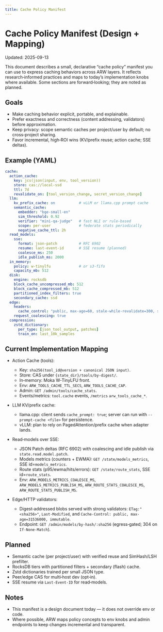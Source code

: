 ```yaml
---
title: Cache Policy Manifest
---
```


# Cache Policy Manifest (Design + Mapping)

Updated: 2025-09-13

This document describes a small, declarative “cache policy” manifest you can use to express caching behaviors across ARW layers. It reflects research‑informed practices and maps to today’s implementation knobs where available. Some sections are forward‑looking; they are noted as planned.

## Goals

- Make caching behavior explicit, portable, and explainable.
- Prefer exactness and correctness (content addressing, validators) before approximation.
- Keep privacy: scope semantic caches per project/user by default; no cross‑project sharing.
- Favor incremental, high‑ROI wins (KV/prefix reuse; action cache; SSE deltas).

## Example (YAML)

```yaml
cache:
  action_cache:
    key: jcs(json(input, env, tool_version))
    store: cas://local-ssd
    ttl: 7d
    revalidate_on: [tool_version_change, secret_version_change]
  llm:
    kv_prefix_cache: on           # vLLM or llama.cpp prompt cache
    semantic_cache:
      embedder: "bge-small-en"
      sim_threshold: 0.92
      verifier: "mini-qa-judge"   # fast NLI or rule-based
      scope: per-user             # federate stats periodically
      negative_cache_ttl: 2h
  read_models:
    sse:
      format: json-patch          # RFC 6902
      resume: last-event-id       # SSE resume (planned)
      coalesce_ms: 250
      idle_publish_ms: 2000
  in_memory:
    policy: w-tinylfu             # or s3-fifo
    capacity_mb: 512
  disk:
    engine: rocksdb
    block_cache_uncompressed_mb: 512
    block_cache_compressed_mb: 512
    partitioned_index_filters: true
    secondary_cache: ssd
  edge:
    headers:
      cache_control: "public, max-age=60, stale-while-revalidate=300, stale-if-error=86400"
    request_coalescing: true
  compression:
    zstd_dictionary:
      per_type: [json_tool_output, patches]
      train_on: last_10k_samples
```

## Current Implementation Mapping

- Action Cache (tools):
  - Key: `sha256(tool_id@version + canonical JSON input)`.
  - Store: CAS under `{state_dir}/tools/by-digest/`.
  - In‑memory: Moka W‑TinyLFU front.
  - Env: `ARW_TOOLS_CACHE_TTL_SECS`, `ARW_TOOLS_CACHE_CAP`.
  - Admin: `GET /admin/tools/cache_stats`.
  - Events/metrics: `tool.cache` events, `/metrics` `arw_tools_cache_*`.

- LLM KV/prefix cache:
  - llama.cpp: client sends `cache_prompt: true`; server can run with `--prompt-cache <file>` for persistence.
  - vLLM: plan to rely on PagedAttention/prefix cache when adapter lands.

- Read‑models over SSE:
  - JSON Patch deltas (RFC 6902) with coalescing and idle publish via `state.read.model.patch`.
  - Models metrics (counters + EWMA): `GET /state/models_metrics`, SSE id=`models_metrics`.
  - Route stats (p95/ewma/hits/errors): `GET /state/route_stats`, SSE id=`route_stats`.
  - Env: `ARW_MODELS_METRICS_COALESCE_MS`, `ARW_MODELS_METRICS_PUBLISH_MS`, `ARW_ROUTE_STATS_COALESCE_MS`, `ARW_ROUTE_STATS_PUBLISH_MS`.

- Edge/HTTP validators:
  - Digest‑addressed blobs served with strong validators: `ETag:"<sha256>"`, `Last-Modified`, and `Cache-Control: public, max-age=31536000, immutable`.
  - Endpoint: `GET /admin/models/by-hash/:sha256` (egress‑gated; 304 on `If-None-Match`).

## Planned

- Semantic cache (per project/user) with verified reuse and SimHash/LSH prefilter.
- RocksDB tiers with partitioned filters + secondary (flash) cache.
- Zstd dictionaries trained per small JSON type.
- Peer/edge CAS for multi‑host dev (opt‑in).
- SSE resume via `Last-Event-ID` for read‑models.

## Notes

- This manifest is a design document today — it does not override env or code.
- Where possible, ARW maps policy concepts to env knobs and admin endpoints to keep changes incremental and transparent.
